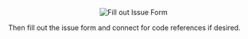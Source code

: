 <p align="center">
  <img src="../out/assets/img/describe.gif" alt="Fill out Issue Form" />
</p>

Then fill out the issue form and connect for code references if desired.

